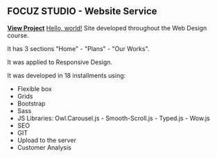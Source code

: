 ## FOCUZ STUDIO - Website Service

[**View Project**](https://andresfernandez89.github.io/web-design-project/)
<a href="http://example.com/" target="_blank">Hello, world!</a>
Site developed throughout the Web Design course.

It has 3 sections "Home" - "Plans" - "Our Works".

It was applied to Responsive Design.

It was developed in 18 installments using:

- Flexible box
- Grids
- Bootstrap
- Sass
- JS Libraries: Owl.Carousel.js - Smooth-Scroll.js - Typed.js - Wow.js
- SEO
- GIT
- Upload to the server
- Customer Analysis
